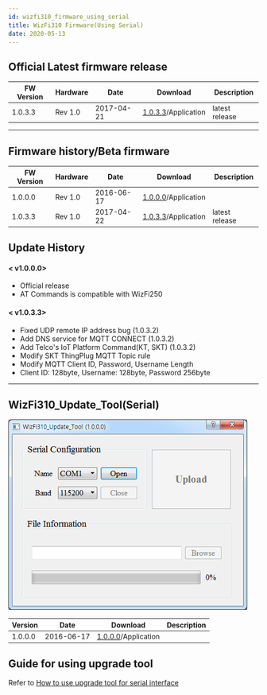 ```yaml
---
id: wizfi310_firmware_using_serial
title: WizFi310 Firmware(Using Serial)
date: 2020-05-13
---
```


## Official Latest firmware release

| FW Version | Hardware | Date       | Download                                                                                 | Description    |
| ---------- | -------- | ---------- | ---------------------------------------------------------------------------------------- | -------------- |
| 1.0.3.3    | Rev 1.0  | 2017-04-21 | [1.0.3.3](/img/products/wizfi310/wizfi310firmware/firmware_serial_v1_0_3_3.zip)/Application | latest release |

-----

## Firmware history/Beta firmware

| FW Version | Hardware | Date       | Download                                                                                 | Description    |
| ---------- | -------- | ---------- | ---------------------------------------------------------------------------------------- | -------------- |
| 1.0.0.0    | Rev 1.0  | 2016-06-17 | [1.0.0.0](/img/products/wizfi310/wizfi310firmware/firmware_serial_v1_0_0_0.zip)/Application |                |
| 1.0.3.3    | Rev 1.0  | 2017-04-22 | [1.0.3.3](/img/products/wizfi310/wizfi310firmware/firmware_serial_v1_0_3_3.zip)/Application | latest release |

## Update History

#### < v1.0.0.0>

  - Official release
  - AT Commands is compatible with WizFi250

#### < v1.0.3.3>

  - Fixed UDP remote IP address bug (1.0.3.2)
  - Add DNS service for MQTT CONNECT (1.0.3.2)
  - Add Telco's IoT Platform Command(KT, SKT) (1.0.3.2)
  - Modify SKT ThingPlug MQTT Topic rule
  - Modify MQTT Client ID, Password, Username Length
  - Client ID: 128byte, Username: 128byte, Password 256byte

-----

## WizFi310_Update_Tool(Serial)

![](/img/products/wizfi310/wizfi310firmware/upgrade_tool_6.png)

| Version | Date       | Download                                                                                      | Description |
| ------- | ---------- | --------------------------------------------------------------------------------------------- | ----------- |
| 1.0.0.0 | 2016-06-17 | [1.0.0.0](/img/products/wizfi310/wizfi310firmware/wizfi310_update_tool_v1.0.0.0.zip)/Application |             |

## Guide for using upgrade tool

Refer to [How to use upgrade tool for serial interface](Programers-Guide/firmware_upgrade_using_serial_interface)
